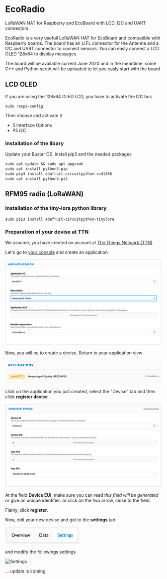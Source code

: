 # EcoRadio
LoRaWAN HAT for Raspberry and EcoBoard with LCD,  I2C and UART connectors.

EcoRadio is a very usefull LoRaWAN HAT for EcoBoard and compatible with Raspberry boards.
The board has an U.FL connector for the Antenna and a I2C and UART connector to connect sensors.
You can easly connect a LCD OLED 128x64 to display messages

The board will be available current June 2020 and in the meantime, some C++ and Python script will be uploaded to let you easly start with the board

## LCD OLED
If you are using the 128x64 OLED LCD, you have to activate the I2C bus

```
sudo raspi-config
```
Then choose and activate it

* 5 Interface Options
* P5 i2C

### Installation of the libary
Update your Bustar OS, install pip3 and the needed packages

```
sudo apt update && sudo apt upgrade
sudo apt install python3-pip
sudo pip3 install adafruit-circuitpython-ssd1306
sudo apt install python3-pil
```

## RFM95 radio (LoRaWAN)
### Installation of the tiny-lora python library

```
sudo pip3 install adafruit-circuitpython-tinylora
```
### Preparation of your devise at TTN
We assume, you have created an account at [The Things Network (TTN)](https://www.thethingsnetwork.org)

Let's go to [your console](https://console.thethingsnetwork.org/) and create an application

![Add application](assets/ttn-application.png "Add TTN application")

Now, you will ne to create a devise. Return to your application view

![Application view](assets/ttn-application-view.png "Application view")

click on the application you just created, select the "Devise" tab and then click **register device**

![Add a devise](assets/ttn-new-devise.png "Add a devise")


At the field **Device EUI**, make sure you can read *this field will be generated* or give an unique identifier.
or click on the two arrow, close to the field.

Fianly, click **register**.

Now, edit your new devise and got to the **settings** tab

![Settings](assets/ttn-device-setting-tab.png "Settings")

and modify the followings settings

![Settings](assets/https://eco-sensors.ch/ttn-device-settings.png "Settings")

... update is coming

